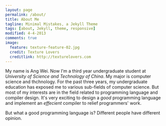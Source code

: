 ```yaml
---
layout: page
permalink: /about/
title: About Me
tagline: Minimal Mistakes, a Jekyll Theme
tags: [about, Jekyll, theme, responsive]
modified: 4-4-2013
comments: true
image:
  feature: texture-feature-02.jpg
  credit: Texture Lovers
  creditlink: http://texturelovers.com
---
```


My name is Ang Wei. Now I'm a third year undergraduate student at *University of Science and Technology of China*. My major is computer science and thchnology. For the past three years, my undergraduate education has exposed me to various sub-fields of computer science. But most of my interests are in the field related to programming language and compiler design. It's very exciting to design a *good* programming language and implement an *effecient* compiler to relief programmers' work.

But what a good programming language is? Different people have different opinion.
